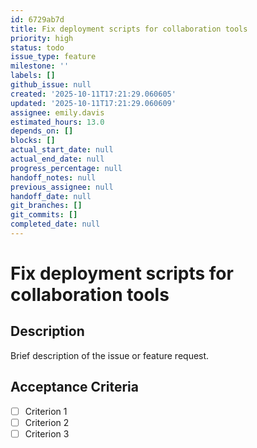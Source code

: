 ```yaml
---
id: 6729ab7d
title: Fix deployment scripts for collaboration tools
priority: high
status: todo
issue_type: feature
milestone: ''
labels: []
github_issue: null
created: '2025-10-11T17:21:29.060605'
updated: '2025-10-11T17:21:29.060609'
assignee: emily.davis
estimated_hours: 13.0
depends_on: []
blocks: []
actual_start_date: null
actual_end_date: null
progress_percentage: null
handoff_notes: null
previous_assignee: null
handoff_date: null
git_branches: []
git_commits: []
completed_date: null
---
```


# Fix deployment scripts for collaboration tools

## Description

Brief description of the issue or feature request.

## Acceptance Criteria

- [ ] Criterion 1
- [ ] Criterion 2
- [ ] Criterion 3